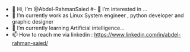 - 👋 Hi, I’m @Abdel-RahmanSaied
#- 👀 I’m interested in ...
- 👀 I’m currently work as Linux System engineer , python developer and graphic designer 
- 🌱 I’m currently learning Artificial intelligence...
- 📫 How to reach me via linkedin : https://www.linkedin.com/in/abdel-rahman-saied/ 

<!---
Abdel-RahmanSaied/Abdel-RahmanSaied is a ✨ special ✨ repository because its `README.md` (this file) appears on your GitHub profile.
You can click the Preview link to take a look at your changes.
--->
